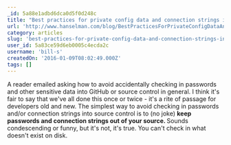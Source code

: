 ```yaml
---
_id: 5a88e1adbd6dca0d5f0d248c
title: "Best practices for private config data and connection strings in configuration in ASP.NET and Azure"
url: 'http://www.hanselman.com/blog/BestPracticesForPrivateConfigDataAndConnectionStringsInConfigurationInASPNETAndAzure.aspx'
category: articles
slug: 'best-practices-for-private-config-data-and-connection-strings-in-configuration-in-asp-net-and-azure'
user_id: 5a83ce59d6eb0005c4ecda2c
username: 'bill-s'
createdOn: '2016-01-09T08:02:49.000Z'
tags: []
---
```


A reader emailed asking how to avoid accidentally checking in passwords and other sensitive data into GitHub or source control in general. I think it's fair to say that we've all done this once or twice - it's a rite of passage for developers old and new. The simplest way to avoid checking in passwords and/or connection strings into source control is to (no joke) <strong>keep passwords and connection strings out of your source. </strong>Sounds condescending or funny, but it's not, it's true. You can't check in what doesn't exist on disk.
